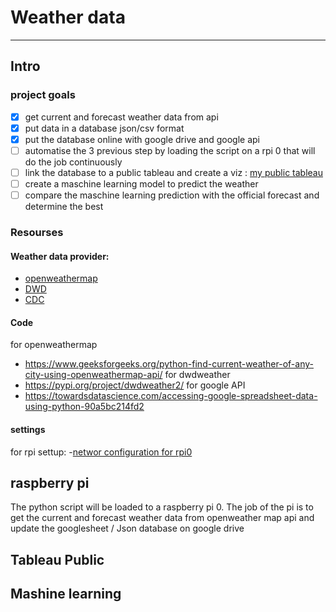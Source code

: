# Weather data 
-----

## Intro

### project goals
 - [x] get current and forecast weather data from api
 - [x] put data in a database json/csv format
 - [x] put the database online with google drive and google api
 - [ ] automatise the 3 previous step by loading the script on a rpi 0 that will do the job continuously
 - [ ] link the database to a public tableau and create a viz : [my public tableau](https://public.tableau.com/profile/mathieu.provost#!/)
 - [ ] create a maschine learning model to predict the weather 
 - [ ] compare the maschine learning prediction with the official forecast and determine the best
 
### Resourses 

#### Weather data provider:
- [openweathermap](https://openweathermap.org/)
- [DWD](https://www.dwd.de/)
- [CDC](https://cdc.dwd.de/portal/)

#### Code
for openweathermap
- https://www.geeksforgeeks.org/python-find-current-weather-of-any-city-using-openweathermap-api/
for dwdweather
- https://pypi.org/project/dwdweather2/
for google API
- https://towardsdatascience.com/accessing-google-spreadsheet-data-using-python-90a5bc214fd2

#### settings
for rpi settup:
 -[networ configuration for rpi0](https://kerneldriver.wordpress.com/2012/10/21/configuring-wpa2-using-wpa_supplicant-on-the-raspberry-pi/)

## raspberry pi

The python script will be loaded to a raspberry pi 0. The job of the pi is to get the current and forecast weather data
 from openweather map api and update the googlesheet / Json database on google drive

 ## Tableau Public

 ## Mashine learning